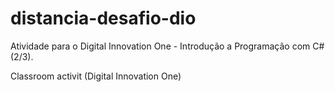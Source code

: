 # distancia-desafio-dio

Atividade para o Digital Innovation One - Introdução a Programação com C# (2/3).

Classroom activit (Digital Innovation One)
